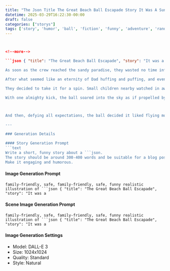 ```yaml
---
title: "The Json Title The Great Beach Ball Escapade Story It Was A Sunny Saturday Afternoon And The Henderson Family Was Ready For A Day Of Fun At The Beach"
datetime: 2025-03-29T16:22:30-00:00
draft: false
categories: ["storys"]
tags: ['story', 'humor', 'ball', 'fiction', 'funny', 'adventure', 'random', 'generated', 'openai', 'gpt-4o']
---
```




```json { "title": "The Great Beach Ball Escapade", "story": "It was a sunny Saturday afternoon, and the Henderson family was ready for a day of fun at the beach.


<!--more-->

```json { "title": "The Great Beach Ball Escapade", "story": "It was a sunny Saturday afternoon, and the Henderson family was ready for a day of fun at the beach. Armed with sunscreen, towels, and a picnic basket filled to the brim with questionable sandwiches, they looked invincible. But their secret weapon for ultimate enjoyment was a brand-new, giant beach ball that Dad Henderson had bought on sale, insisting that it was \"practically a steal.\"

As soon as the crew reached the sandy paradise, they wasted no time inflating the enormous beach ball. Little Timmy was skeptical about how inflated a simple beach ball needed to be. \"That thing looks like it might take flight,\" he quipped, as his older sister Linda rolled her eyes.

After what seemed like an eternity of Dad huffing and puffing, and eventually turning the same color as the ball, the awe-inspiring sphere was finally ready for action. The family gathered around, admiring its ridiculous size and radiant colors. It was akin to a superhero of inflatable toys, ready to spread joy across the shoreline.

They decided to take it for a spin. Small children nearby watched in awe, whispering about its size and where they, too, could acquire such a magnificent specimen. In the midst of the action, Uncle Jim, who hadn't handled anything larger than a soccer ball since the 90s, approached with a mischievous glint in his eye. He declared, \"Let's see what this baby can really do!\"

With one almighty kick, the ball soared into the sky as if propelled by a jet engine. The Henderson family watched in silence, their jaws dropping in unison. Nearby seagulls scattered, caught off guard by this airborne intruder. 



And then, defying all expectations, the ball decided it liked flying more than the beach.

---

### Generation Details

#### Story Generation Prompt
```text
Write a short, funny story about a ```json. 
The story should be around 300-400 words and be suitable for a blog post. 
Make it engaging and humorous.
```

#### Image Generation Prompt
```text
family-friendly, safe, family-friendly, safe, funny realistic illustration of ```json { "title": "The Great Beach Ball Escapade", "story": "It was a
```

#### Scene Image Generation Prompt
```text
family-friendly, safe, family-friendly, safe, funny realistic illustration of ```json { "title": "The Great Beach Ball Escapade", "story": "It was a
```

#### Image Generation Settings
- Model: DALL-E 3
- Size: 1024x1024
- Quality: Standard
- Style: Natural

